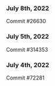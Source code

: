 ### July 8th, 2022

Commit #26630

### July 5th, 2022

Commit #314353


### July 4th, 2022

Commit #72281
